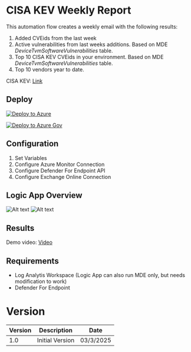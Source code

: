 # CISA KEV Weekly Report
This automation flow creates a weekly email with the following results:
1. Added CVEids from the last week
2. Active vulnerabilities from last weeks additions. Based on MDE *DeviceTvmSoftwareVulnerabilities* table.
3. Top 10 CISA KEV CVEids in your environment. Based on MDE *DeviceTvmSoftwareVulnerabilities* table.
4. Top 10 vendors year to date.

CISA KEV: [Link](https://www.cisa.gov/known-exploited-vulnerabilities-catalog)

## Deploy
[![Deploy to Azure](https://aka.ms/deploytoazurebutton)](https://portal.azure.com/#create/Microsoft.Template/uri/https%3A%2F%2Fraw.githubusercontent.com%2FBert-JanP%2FSentinel-Automation%2Fmain%2FCISA%2520Known%2520Vulnerabilities%2520Catalog%2520Notifications%2Fazuredeploy.json)

[![Deploy to Azure Gov](https://aka.ms/deploytoazuregovbutton)](https://portal.azure.com/#create/Microsoft.Template/uri/https%3A%2F%2Fraw.githubusercontent.com%2FBert-JanP%2FSentinel-Automation%2Fmain%2FCISA%2520Known%2520Vulnerabilities%2520Catalog%2520Notifications%2Fazuredeploy.json)

## Configuration
1. Set Variables
2. Configure Azure Monitor Connection
3. Configure Defender For Endpoint API
4. Configure Exchange Online Connection

## Logic App Overview
![Alt text](./Images/LogicAppOverview1.png)
![Alt text](./Images/LogicAppOverview2.png)

## Results

Demo video: [Video](./Images/CISAKEV.mp4)

## Requirements
- Log Analytis Workspace (Logic App can also run MDE only, but needs modification to work)
- Defender For Endpoint

# Version
| Version | Description | Date |
| ------- | ---------- | ----- |
| 1.0 | Initial Version | 03/3/2025 |